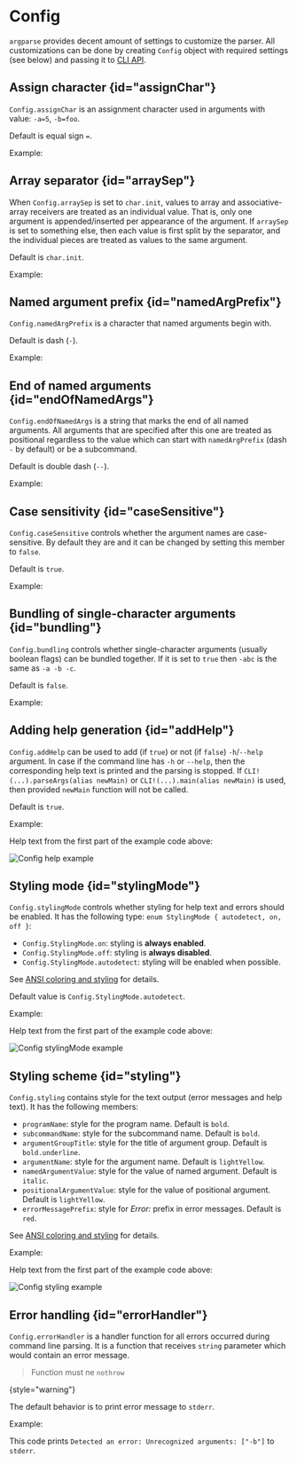 # Config

`argparse` provides decent amount of settings to customize the parser. All customizations can be done by creating
`Config` object with required settings (see below) and passing it to [CLI API](CLI-API.md).

## Assign character {id="assignChar"}

`Config.assignChar` is an assignment character used in arguments with value: `-a=5`, `-b=foo`.

Default is equal sign `=`.

Example:

<code-block src="code_snippets/config_assignChar.d" lang="c++"/>

## Array separator {id="arraySep"}

When `Config.arraySep` is set to `char.init`, values to array and associative-array receivers are treated as an individual
value. That is, only one argument is appended/inserted per appearance of the argument. If `arraySep` is set to something
else, then each value is first split by the separator, and the individual pieces are treated as values to the same
argument.

Default is `char.init`.

Example:

<code-block src="code_snippets/config_arraySep.d" lang="c++"/>

## Named argument prefix {id="namedArgPrefix"}

`Config.namedArgPrefix` is a character that named arguments begin with.

Default is dash (`-`).

Example:

<code-block src="code_snippets/config_namedArgPrefix.d" lang="c++"/>

## End of named arguments {id="endOfNamedArgs"}

`Config.endOfNamedArgs` is a string that marks the end of all named arguments. All arguments that are specified
after this one are treated as positional regardless to the value which can start with `namedArgPrefix` (dash `-` by default)
or be a subcommand.

Default is double dash (`--`).

Example:

<code-block src="code_snippets/config_endOfNamedArgs.d" lang="c++"/>

## Case sensitivity {id="caseSensitive"}

`Config.caseSensitive` controls whether the argument names are case-sensitive. By default they are and it can be changed
by setting this member to `false`.

Default is `true`.

Example:

<code-block src="code_snippets/config_caseSensitive.d" lang="c++"/>

## Bundling of single-character arguments {id="bundling"}

`Config.bundling` controls whether single-character arguments (usually boolean flags) can be bundled together.
If it is set to `true` then `-abc` is the same  as `-a -b -c`.

Default is `false`.

Example:

<code-block src="code_snippets/config_bundling.d" lang="c++"/>

## Adding help generation {id="addHelp"}

`Config.addHelp` can be used to add (if `true`) or not (if `false`) `-h`/`--help` argument.
In case if the command line has `-h` or `--help`, then the corresponding help text is printed and the parsing is stopped.
If `CLI!(...).parseArgs(alias newMain)` or `CLI!(...).main(alias newMain)` is used, then provided `newMain` function will
not be called.

Default is `true`.

Example:

<code-block src="code_snippets/config_addHelp.d" lang="c++"/>

Help text from the first part of the example code above:

<img src="config_help.png" alt="Config help example" border-effect="rounded"/>


## Styling mode {id="stylingMode"}

`Config.stylingMode` controls whether styling for help text and errors should be enabled.
It has the following type: `enum StylingMode { autodetect, on, off }`:
- `Config.StylingMode.on`: styling is **always enabled**.
- `Config.StylingMode.off`: styling is **always disabled**.
- `Config.StylingMode.autodetect`: styling will be enabled when possible.

See [ANSI coloring and styling](ANSI-coloring-and-styling.md) for details.

Default value is `Config.StylingMode.autodetect`.

Example:

<code-block src="code_snippets/config_stylingMode.d" lang="c++"/>

Help text from the first part of the example code above:

<img src="config_stylingMode.png" alt="Config stylingMode example" border-effect="rounded"/>

## Styling scheme {id="styling"}

`Config.styling` contains style for the text output (error messages and help text). It has the following members:

- `programName`: style for the program name. Default is `bold`.
- `subcommandName`: style for the subcommand name. Default is `bold`.
- `argumentGroupTitle`: style for the title of argument group. Default is `bold.underline`.
- `argumentName`: style for the argument name. Default is `lightYellow`.
- `namedArgumentValue`: style for the value of named argument. Default is `italic`.
- `positionalArgumentValue`: style for the value of positional argument. Default is `lightYellow`.
- `errorMessagePrefix`: style for *Error:* prefix in error messages. Default is `red`.

See [ANSI coloring and styling](ANSI-coloring-and-styling.md) for details.

Example:

<code-block src="code_snippets/config_styling.d" lang="c++"/>

Help text from the first part of the example code above:

<img src="config_styling.png" alt="Config styling example" border-effect="rounded"/>

## Error handling {id="errorHandler"}

`Config.errorHandler` is a handler function for all errors occurred during command line parsing.
It is a function that receives `string` parameter which would contain an error message.

> Function must ne `nothrow`
>
{style="warning"}

The default behavior is to print error message to `stderr`.

Example:

<code-block src="code_snippets/config_errorHandler.d" lang="c++"/>

This code prints `Detected an error: Unrecognized arguments: ["-b"]` to `stderr`.
